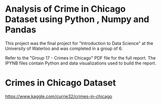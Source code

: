 # Analysis of Crime in Chicago Dataset using Python , Numpy and Pandas

This project was the final project for "Introduction to Data Science" at the University of Waterloo and was completed in a group of 6.

Refer to the "Group 17 - Crimes in Chicago" PDF file for the full report. The IPYNB files contain Python and data visualizations used to build the report.


# Crimes in Chicago Dataset

https://www.kaggle.com/currie32/crimes-in-chicago
